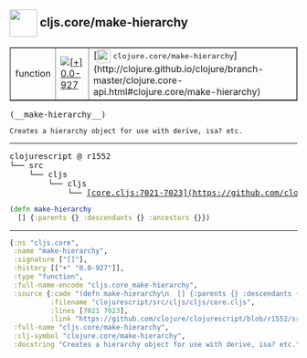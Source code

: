## <img width="48px" valign="middle" src="http://i.imgur.com/Hi20huC.png"> cljs.core/make-hierarchy

 <table border="1">
<tr>
<td>function</td>
<td><a href="https://github.com/cljsinfo/api-refs/tree/0.0-927"><img valign="middle" alt="[+] 0.0-927" src="https://img.shields.io/badge/+-0.0--927-lightgrey.svg"></a> </td>
<td>
[<img height="24px" valign="middle" src="http://i.imgur.com/1GjPKvB.png"> <samp>clojure.core/make-hierarchy</samp>](http://clojure.github.io/clojure/branch-master/clojure.core-api.html#clojure.core/make-hierarchy)
</td>
</tr>
</table>

 <samp>
(__make-hierarchy__)<br>
</samp>

```
Creates a hierarchy object for use with derive, isa? etc.
```

---

 <pre>
clojurescript @ r1552
└── src
    └── cljs
        └── cljs
            └── <ins>[core.cljs:7021-7023](https://github.com/clojure/clojurescript/blob/r1552/src/cljs/cljs/core.cljs#L7021-L7023)</ins>
</pre>

```clj
(defn make-hierarchy
  [] {:parents {} :descendants {} :ancestors {}})
```


---

```clj
{:ns "cljs.core",
 :name "make-hierarchy",
 :signature ["[]"],
 :history [["+" "0.0-927"]],
 :type "function",
 :full-name-encode "cljs.core_make-hierarchy",
 :source {:code "(defn make-hierarchy\n  [] {:parents {} :descendants {} :ancestors {}})",
          :filename "clojurescript/src/cljs/cljs/core.cljs",
          :lines [7021 7023],
          :link "https://github.com/clojure/clojurescript/blob/r1552/src/cljs/cljs/core.cljs#L7021-L7023"},
 :full-name "cljs.core/make-hierarchy",
 :clj-symbol "clojure.core/make-hierarchy",
 :docstring "Creates a hierarchy object for use with derive, isa? etc."}

```
